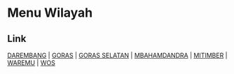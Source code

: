 # Menu Wilayah

## Link

[DAREMBANG](https://github.com/gigit-pemilu/pemilu-2024-92-papua-barat/tree/main/pilpres/hitung-suara/sub/92-papua-barat/sub/03-fak-fak/sub/14-mbahamdandara/sub/2001-darembang)
 | 
[GORAS](https://github.com/gigit-pemilu/pemilu-2024-92-papua-barat/tree/main/pilpres/hitung-suara/sub/92-papua-barat/sub/03-fak-fak/sub/14-mbahamdandara/sub/2002-goras)
 | 
[GORAS SELATAN](https://github.com/gigit-pemilu/pemilu-2024-92-papua-barat/tree/main/pilpres/hitung-suara/sub/92-papua-barat/sub/03-fak-fak/sub/14-mbahamdandara/sub/2007-goras-selatan)
 | 
[MBAHAMDANDRA](https://github.com/gigit-pemilu/pemilu-2024-92-papua-barat/tree/main/pilpres/hitung-suara/sub/92-papua-barat/sub/03-fak-fak/sub/14-mbahamdandara/sub/2006-mbahamdandra)
 | 
[MITIMBER](https://github.com/gigit-pemilu/pemilu-2024-92-papua-barat/tree/main/pilpres/hitung-suara/sub/92-papua-barat/sub/03-fak-fak/sub/14-mbahamdandara/sub/2003-mitimber)
 | 
[WAREMU](https://github.com/gigit-pemilu/pemilu-2024-92-papua-barat/tree/main/pilpres/hitung-suara/sub/92-papua-barat/sub/03-fak-fak/sub/14-mbahamdandara/sub/2004-waremu)
 | 
[WOS](https://github.com/gigit-pemilu/pemilu-2024-92-papua-barat/tree/main/pilpres/hitung-suara/sub/92-papua-barat/sub/03-fak-fak/sub/14-mbahamdandara/sub/2005-wos)

